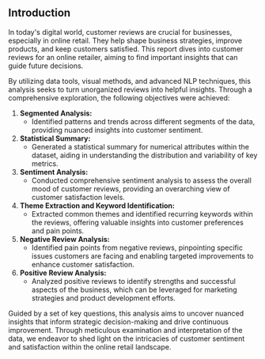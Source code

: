 ## Introduction
In today's digital world, customer reviews are crucial for businesses, especially in online retail. They help shape business strategies, improve products, and keep customers satisfied. This report dives into customer reviews for an online retailer, aiming to find important insights that can guide future decisions.

By utilizing data tools, visual methods, and advanced NLP techniques, this analysis seeks to turn unorganized reviews into helpful insights. Through a comprehensive exploration, the following objectives were achieved:

1. **Segmented Analysis:**
   - Identified patterns and trends across different segments of the data, providing nuanced insights into customer sentiment.
2. **Statistical Summary:**
   - Generated a statistical summary for numerical attributes within the dataset, aiding in understanding the distribution and variability of key metrics.
3. **Sentiment Analysis:**
   - Conducted comprehensive sentiment analysis to assess the overall mood of customer reviews, providing an overarching view of customer satisfaction levels.
4. **Theme Extraction and Keyword Identification:**
   - Extracted common themes and identified recurring keywords within the reviews, offering valuable insights into customer preferences and pain points.
5. **Negative Review Analysis:**
   - Identified pain points from negative reviews, pinpointing specific issues customers are facing and enabling targeted improvements to enhance customer satisfaction.
6. **Positive Review Analysis:**
   - Analyzed positive reviews to identify strengths and successful aspects of the business, which can be leveraged for marketing strategies and product development efforts.

Guided by a set of key questions, this analysis aims to uncover nuanced insights that inform strategic decision-making and drive continuous improvement. Through meticulous examination and interpretation of the data, we endeavor to shed light on the intricacies of customer sentiment and satisfaction within the online retail landscape.
